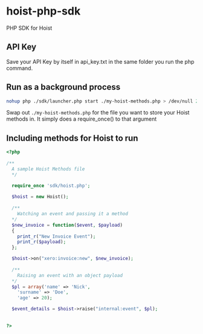 # hoist-php-sdk
PHP SDK for Hoist

## API Key
Save your API Key by itself in api_key.txt in the same folder you run the php command.

## Run as a background process
```bash
nohup php ./sdk/launcher.php start ./my-hoist-methods.php > /dev/null 2>&1 & echo $!
```

Swap out `./my-hoist-methods.php` for the file you want to store your Hoist methods in. It simply does a require_once() to that argument


## Including methods for Hoist to run
```php
<?php
  
/**
  A sample Hoist Methods file
  */

  require_once 'sdk/hoist.php';
  
  $hoist = new Hoist();
  
  /** 
    Watching an event and passing it a method 
  */
  $new_invoice = function($event, $payload)
  {
    print_r("New Invoice Event");
    print_r($payload);
  };

  $hoist->on("xero:invoice:new", $new_invoice);
  
  /**
    Raising an event with an object payload
  */
  $pl = array('name' => 'Nick',
    'surname' => 'Doe',
    'age' => 20);

  $event_details = $hoist->raise("internal:event", $pl);
  
    
?>
```